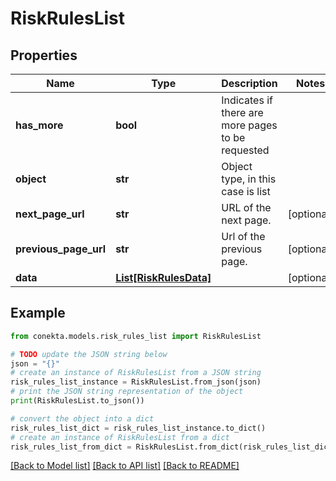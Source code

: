 # RiskRulesList


## Properties

Name | Type | Description | Notes
------------ | ------------- | ------------- | -------------
**has_more** | **bool** | Indicates if there are more pages to be requested | 
**object** | **str** | Object type, in this case is list | 
**next_page_url** | **str** | URL of the next page. | [optional] 
**previous_page_url** | **str** | Url of the previous page. | [optional] 
**data** | [**List[RiskRulesData]**](RiskRulesData.md) |  | [optional] 

## Example

```python
from conekta.models.risk_rules_list import RiskRulesList

# TODO update the JSON string below
json = "{}"
# create an instance of RiskRulesList from a JSON string
risk_rules_list_instance = RiskRulesList.from_json(json)
# print the JSON string representation of the object
print(RiskRulesList.to_json())

# convert the object into a dict
risk_rules_list_dict = risk_rules_list_instance.to_dict()
# create an instance of RiskRulesList from a dict
risk_rules_list_from_dict = RiskRulesList.from_dict(risk_rules_list_dict)
```
[[Back to Model list]](../README.md#documentation-for-models) [[Back to API list]](../README.md#documentation-for-api-endpoints) [[Back to README]](../README.md)


